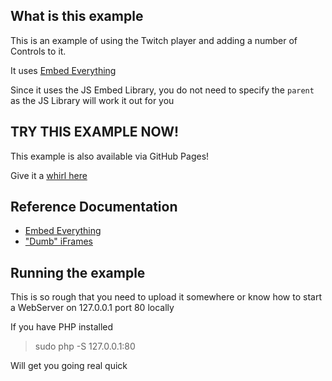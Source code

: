## What is this example

This is an example of using the Twitch player and adding a number of Controls to it.

It uses [Embed Everything](https://dev.twitch.tv/docs/embed/everything)

Since it uses the JS Embed Library, you do not need to specify the `parent` as the JS Library will work it out for you

## TRY THIS EXAMPLE NOW!

This example is also available via GitHub Pages!

Give it a [whirl here](https://barrycarlyon.github.io/twitch_misc/player/html/)

## Reference Documentation

- [Embed Everything](https://dev.twitch.tv/docs/embed/everything)
- ["Dumb" iFrames](https://dev.twitch.tv/docs/embed/video-and-clips)

## Running the example

This is so rough that you need to upload it somewhere or know how to start a WebServer on 127.0.0.1 port 80 locally

If you have PHP installed

> sudo php -S 127.0.0.1:80

Will get you going real quick
